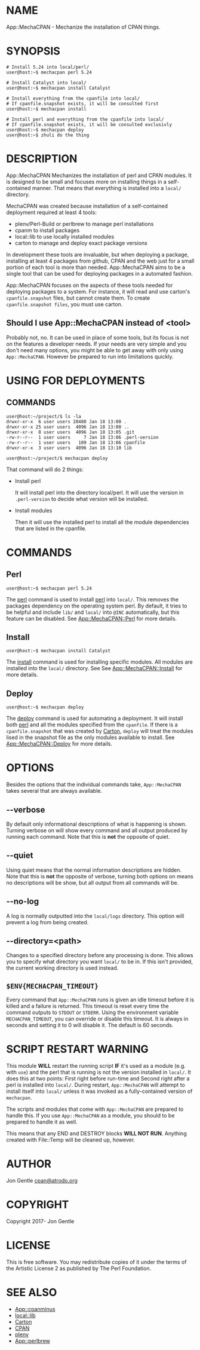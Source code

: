 # NAME

App::MechaCPAN - Mechanize the installation of CPAN things.

# SYNOPSIS

    # Install 5.24 into local/perl/
    user@host:~$ mechacpan perl 5.24
    
    # Install Catalyst into local/
    user@host:~$ mechacpan install Catalyst
    
    # Install everything from the cpanfile into local/
    # If cpanfile.snapshot exists, it will be consulted first
    user@host:~$ mechacpan install
    
    # Install perl and everything from the cpanfile into local/
    # If cpanfile.snapshot exists, it will be consulted exclusivly
    user@host:~$ mechacpan deploy
    user@host:~$ zhuli do the thing

# DESCRIPTION

App::MechaCPAN Mechanizes the installation of perl and CPAN modules.
It is designed to be small and focuses more on installing things in a self-contained manner. That means that everything is installed into a `local/` directory.

MechaCPAN was created because installation of a self-contained deployment required at least 4 tools:

- plenv/Perl-Build or perlbrew to manage perl installations
- cpanm to install packages
- local::lib to use locally installed modules
- carton to manage and deploy exact package versions

In development these tools are invaluable, but when deploying a package, installing at least 4 packages from github, CPAN and the web just for a small portion of each tool is more than needed. App::MechaCPAN aims to be a single tool that can be used for deploying packages in a automated fashion.

App::MechaCPAN focuses on the aspects of these tools needed for deploying packages to a system. For instance, it will read and use carton's `cpanfile.snapshot` files, but cannot create them. To create `cpanfile.snapshot files`, you must use carton.

## Should I use App::MechaCPAN instead of &lt;tool>

Probably not, no. It can be used in place of some tools, but its focus is not on the features a developer needs. If your needs are very simple and you don't need many options, you might be able to get away with only using `App::MechaCPAN`. However be prepared to run into limitations quickly.

# USING FOR DEPLOYMENTS

## COMMANDS

    user@host:~/project/$ ls -la
    drwxr-xr-x  6 user users 20480 Jan 18 13:00 .
    drwxr-xr-x 25 user users  4096 Jan 18 13:00 ..
    drwxr-xr-x  8 user users  4096 Jan 18 13:05 .git
    -rw-r--r--  1 user users     7 Jan 18 13:06 .perl-version
    -rw-r--r--  1 user users   109 Jan 18 13:06 cpanfile
    drwxr-xr-x  3 user users  4096 Jan 18 13:10 lib
    
    user@host:~/project/$ mechacpan deploy

That command will do 2 things:

- Install perl

    It will install perl into the directory local/perl.  It will use the version in `.perl-version` to decide what version will be installed.

- Install modules

    Then it will use the installed perl to install all the module dependencies that are listed in the cpanfile.

# COMMANDS

## Perl

    user@host:~$ mechacpan perl 5.24

The [perl](https://metacpan.org/pod/App::MechaCPAN::Perl) command is used to install [perl](https://metacpan.org/pod/perl) into `local/`. This removes the packages dependency on the operating system perl. By default, it tries to be helpful and include `lib/` and `local/` into `@INC` automatically, but this feature can be disabled. See [App::MechaCPAN::Perl](https://metacpan.org/pod/App::MechaCPAN::Perl) for more details.

## Install

    user@host:~$ mechacpan install Catalyst

The [install](https://metacpan.org/pod/App::MechaCPAN::Install) command is used for installing specific modules. All modules are installed into the `local/` directory. See See [App::MechaCPAN::Install](https://metacpan.org/pod/App::MechaCPAN::Install) for more details.

## Deploy

    user@host:~$ mechacpan deploy

The [deploy](https://metacpan.org/pod/App::MechaCPAN::Deploy) command is used for automating a deployment. It will install both [perl](https://metacpan.org/pod/perl) and all the modules specified from the `cpanfile`. If there is a `cpanfile.snapshot` that was created by [Carton](https://metacpan.org/pod/Carton), `deploy` will treat the modules lised in the snapshot file as the only modules available to install. See [App::MechaCPAN::Deploy](https://metacpan.org/pod/App::MechaCPAN::Deploy) for more details.

# OPTIONS

Besides the options that the individual commands take, `App::MechaCPAN` takes several that are always available.

## --verbose

By default only informational descriptions of what is happening is shown. Turning verbose on will show every command and all output produced by running each command. Note that this is **not** the opposite of quiet.

## --quiet

Using quiet means that the normal information descriptions are hidden. Note that this is **not** the opposite of verbose, turning both options on means no descriptions will be show, but all output from all commands will be.

## --no-log

A log is normally outputted into the `local/logs` directory. This option will prevent a log from being created.

## --directory=&lt;path>

Changes to a specified directory before any processing is done. This allows you to specify what directory you want `local/` to be in. If this isn't provided, the current working directory is used instead.

## `$ENV{MECHACPAN_TIMEOUT}`

Every command that `App::MechaCPAN` runs is given an idle timeout before it is killed and a failure is returned. This timeout is reset every time the command outputs to `STDOUT` or `STDERR`. Using the environment variable `MECHACPAN_TIMEOUT`, you can override or disable this timeout. It is always in seconds and setting it to 0 will disable it. The default is 60 seconds.

# SCRIPT RESTART WARNING

This module **WILL** restart the running script **IF** it's used as a module (e.g. with `use`) and the perl that is running is not the version installed in `local/`. It does this at two points: First right before run-time and Second right after a perl is installed into `local/`. During restart, `App::MechaCPAN` will attempt to install itself into `local/` unless it was invoked as a fully-contained version of `mechacpan`.

The scripts and modules that come with `App::MechaCPAN` are prepared to handle this. If you use `App::MechaCPAN` as a module, you should to be prepared to handle it as well.

This means that any END and DESTROY blocks **WILL NOT RUN**. Anything created with File::Temp will be cleaned up, however.

# AUTHOR

Jon Gentle <cpan@atrodo.org>

# COPYRIGHT

Copyright 2017- Jon Gentle

# LICENSE

This is free software. You may redistribute copies of it under the terms of the Artistic License 2 as published by The Perl Foundation.

# SEE ALSO

- [App::cpanminus](https://metacpan.org/pod/App::cpanminus)
- [local::lib](https://metacpan.org/pod/local::lib)
- [Carton](https://metacpan.org/pod/Carton)
- [CPAN](https://metacpan.org/pod/CPAN)
- [plenv](https://github.com/tokuhirom/plenv)
- [App::perlbrew](https://metacpan.org/pod/App::perlbrew)
